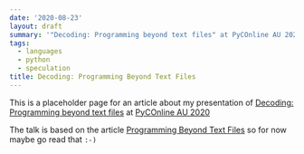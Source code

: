 ```yaml
---
date: '2020-08-23'
layout: draft
summary: '"Decoding: Programming beyond text files" at PyCOnline AU 2020'
tags:
  - languages
  - python
  - speculation
title: Decoding: Programming Beyond Text Files
---
```


This is a placeholder page for an article about my presentation of 
[Decoding: Programming beyond text files](https://2020.pycon.org.au/program/lyrjgy/)
at [PyCOnline AU 2020](https://2020.pycon.org.au/)

The talk is based on the article
[Programming Beyond Text Files](/art/programming-beyond-text-files)
so for now maybe go read that `:-)`

